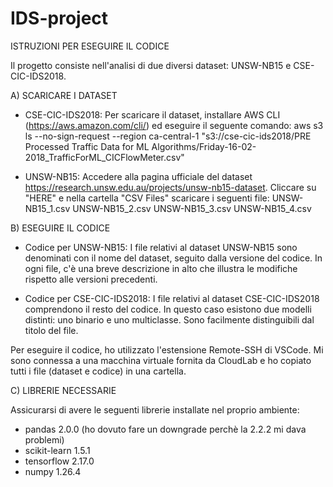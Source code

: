# IDS-project

ISTRUZIONI PER ESEGUIRE IL CODICE

Il progetto consiste nell'analisi di due diversi dataset: UNSW-NB15 e CSE-CIC-IDS2018.

A) SCARICARE I DATASET

- CSE-CIC-IDS2018: Per scaricare il dataset, installare AWS CLI (https://aws.amazon.com/cli/) ed eseguire il seguente comando:
aws s3 ls --no-sign-request --region ca-central-1 "s3://cse-cic-ids2018/PRE Processed Traffic Data for ML Algorithms/Friday-16-02-2018_TrafficForML_CICFlowMeter.csv"

- UNSW-NB15: Accedere alla pagina ufficiale del dataset https://research.unsw.edu.au/projects/unsw-nb15-dataset. Cliccare su "HERE" e nella cartella "CSV Files" scaricare i seguenti file:
UNSW-NB15_1.csv UNSW-NB15_2.csv UNSW-NB15_3.csv UNSW-NB15_4.csv

B) ESEGUIRE IL CODICE

- Codice per UNSW-NB15: I file relativi al dataset UNSW-NB15 sono denominati con il nome del dataset, seguito dalla versione del codice. In ogni file, c'è una breve descrizione in alto che illustra le modifiche rispetto alle versioni precedenti.

- Codice per CSE-CIC-IDS2018: I file relativi al dataset CSE-CIC-IDS2018 comprendono il resto del codice. In questo caso esistono due modelli distinti: uno binario e uno multiclasse. Sono facilmente distinguibili dal titolo del file.

Per eseguire il codice, ho utilizzato l'estensione Remote-SSH di VSCode. Mi sono connessa a una macchina virtuale fornita da CloudLab e ho copiato tutti i file (dataset e codice) in una cartella.

C) LIBRERIE NECESSARIE

Assicurarsi di avere le seguenti librerie installate nel proprio ambiente:
- pandas 2.0.0 (ho dovuto fare un downgrade perchè la 2.2.2 mi dava problemi)
- scikit-learn 1.5.1
- tensorflow 2.17.0
- numpy 1.26.4
